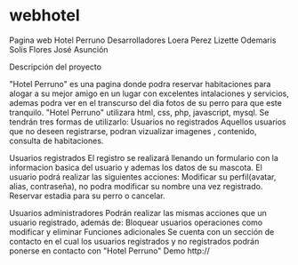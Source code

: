 # webhotel
 Pagina web Hotel Perruno 
Desarrolladores
Loera Perez Lizette Odemaris
Solis Flores José Asunción

Descripción del proyecto

"Hotel Perruno" es una pagina donde podra reservar habitaciones para alogar a su mejor amigo en un lugar con excelentes intalaciones y servicios, ademas podra ver en el transcurso del dia fotos de su perro para que este tranquilo. "Hotel Perruno" utilizara html, css, php, javascript, mysql.
Se tendrán tres formas de utilizarlo:
Usuarios no registrados
Aquellos usuarios que no deseen registrarse, podran vizualizar imagenes , contenido, consulta de habitaciones.

Usuarios registrados
El registro se realizará llenando un formulario con la informacion basica del usuario y ademas los datos de su mascota.
El usuario podrá realizar las siguientes acciones:
Modificar su perfil(avatar, alias, contraseña), no podra modificar su nombre una vez registrado.
Reservar estadia para su perro o cancelar.

Usuarios administradores
Podrán realizar las mismas acciones que un usuario registrado, además de:
Bloquear usuarios
operaciones como modificar y eliminar
Funciones adicionales
Se cuenta con un sección de contacto en el cual los usuarios registrados y no registrados podrán ponerse en contacto con "Hotel Perruno"
Demo
http://

